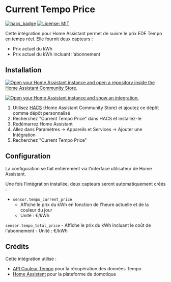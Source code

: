 # Current Tempo Price

[![hacs_badge](https://img.shields.io/badge/HACS-Custom-orange.svg)](https://github.com/custom-components/hacs)
[![License: MIT](https://img.shields.io/badge/License-MIT-yellow.svg)](LICENSE)

Cette intégration pour Home Assistant permet de suivre le prix EDF Tempo en temps réel. Elle fournit deux capteurs :
- Prix actuel du kWh
- Prix actuel du kWh incluant l'abonnement

## Installation


[![Open your Home Assistant instance and open a repository inside the Home Assistant Community Store.](https://my.home-assistant.io/badges/hacs_repository.svg)](https://my.home-assistant.io/redirect/hacs_repository/?owner=Dodoww&repository=CurrentTempoPrice&category=integration)

[![Open your Home Assistant instance and show an integration.](https://my.home-assistant.io/badges/integration.svg)](https://my.home-assistant.io/redirect/config_flow_start/?domain=current_tempo_price)

1. Utilisez [HACS](https://hacs.xyz/) (Home Assistant Community Store) et ajoutez ce dépôt comme dépôt personnalisé
2. Recherchez "Current Tempo Price" dans HACS et installez-le
3. Redémarrez Home Assistant
4. Allez dans Paramètres -> Appareils et Services -> Ajouter une Intégration
5. Recherchez "Current Tempo Price"

## Configuration

La configuration se fait entièrement via l'interface utilisateur de Home Assistant. 

Une fois l'intégration installée, deux capteurs seront automatiquement créés :

- `sensor.tempo_current_price`
    - Affiche le prix du kWh en fonction de l'heure actuelle et de la couleur du jour
    - Unité : €/kWh

 `sensor.tempo_total_price`
    - Affiche le prix du kWh incluant le coût de l'abonnement
    - Unité : €/kWh

## Crédits

Cette intégration utilise :
- [API Couleur Tempo](https://www.api-couleur-tempo.fr/) pour la récupération des données Tempo
- [Home Assistant](https://www.home-assistant.io/) pour la plateforme de domotique

